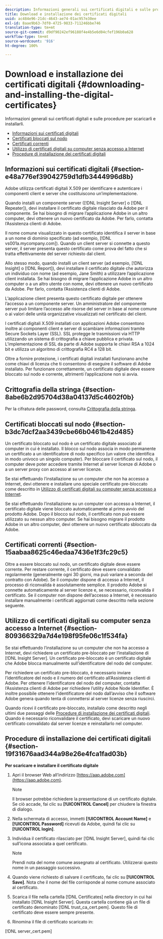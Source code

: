```yaml
---
description: Informazioni generali sui certificati digitali e sulle procedure per scaricarli e installarli.
title: Download e installazione dei certificati digitali
uuid: ac484e96-21dc-4643-ae74-01ac957e30ee
exl-id: 8aae9b63-7df0-4725-9833-711246bbe746
translation-type: tm+mt
source-git-commit: d9df90242ef96188f4e4b5e6d04cfef196b0a628
workflow-type: tm+mt
source-wordcount: '916'
ht-degree: 100%

---
```


# Download e installazione dei certificati digitali {#downloading-and-installing-the-digital-certificates}

Informazioni generali sui certificati digitali e sulle procedure per scaricarli e installarli.

* [Informazioni sui certificati digitali](../../../../../home/c-inst-svr/c-install-ins-svr/t-install-proc-inst-svr-dpu/c-dnld-dgtl-cert/c-dnld-dgtl-cert.md#section-e48a776ef39042759d1dfb3444996d8b)
* [Certificati bloccati sul nodo](../../../../../home/c-inst-svr/c-install-ins-svr/t-install-proc-inst-svr-dpu/c-dnld-dgtl-cert/c-dnld-dgtl-cert.md#section-b3dc7dcf2aa3439cbe66b0461b42d485)
* [Certificati correnti](../../../../../home/c-inst-svr/c-install-ins-svr/t-install-proc-inst-svr-dpu/c-dnld-dgtl-cert/c-dnld-dgtl-cert.md#section-15aabaa8625c46edaa7436e1f3fc29c5)
* [Utilizzo di certificati digitali su computer senza accesso a Internet](../../../../../home/c-inst-svr/c-install-ins-svr/t-install-proc-inst-svr-dpu/c-dnld-dgtl-cert/c-dnld-dgtl-cert.md#section-809366329a7d4e198f95fe06c1f534fa)
* [Procedure di installazione dei certificati digitali](../../../../../home/c-inst-svr/c-install-ins-svr/t-install-proc-inst-svr-dpu/c-dnld-dgtl-cert/c-dnld-dgtl-cert.md#section-19f31676aad344a98e26e4fca1fad03b)

## Informazioni sui certificati digitali {#section-e48a776ef39042759d1dfb3444996d8b}

 Adobe utilizza certificati digitali X.509 per identificare e autenticare i componenti client e server che costituiscono un’implementazione.

Quando installi un componente server ([!DNL Insight Server] o [!DNL Repeater]), devi installare il certificato digitale rilasciato da Adobe per il componente. Se hai bisogno di migrare l’applicazione Adobe in un altro computer, devi ottenere un nuovo certificato da Adobe. Per farlo, contatta l’Assistenza clienti di Adobe.

Il nome comune visualizzato in questo certificato identifica il server in base a un nome di dominio specificato (ad esempio, [!DNL vs001a.mycompany.com]). Quando un client server si connette a questo server, il server presenta questo certificato come prova del fatto che si tratta effettivamente del server richiesto dal client.

Allo stesso modo, quando installi un client server (ad esempio, [!DNL Insight] o [!DNL Report]), devi installare il certificato digitale che autorizza un individuo con nome (ad esempio, Jane Smith) a utilizzare l’applicazione client installata. Se hai bisogno di migrare l’applicazione Adobe in un altro computer o a un altro utente con nome, devi ottenere un nuovo certificato da Adobe. Per farlo, contatta l’Assistenza clienti di Adobe.

L’applicazione client presenta questo certificato digitale per ottenere l’accesso a un componente server. Un amministratore del componente server può limitare l’accesso alle risorse del server in base al nome comune o ai valori delle unità organizzative visualizzati nel certificato del client.

I certificati digitali X.509 installati con applicazioni Adobe consentono inoltre ai componenti client e server di scambiare informazioni tramite Secure Sockets Layer (SSL). SSL protegge le trasmissioni via HTTP utilizzando un sistema di crittografia a chiave pubblica e privata. L’implementazione di SSL da parte di Adobe supporta le chiavi RSA a 1024 bit e utilizza un algoritmo di crittografia RC4 a 128 bit.

Oltre a fornire protezione, i certificati digitali installati funzionano anche come chiavi di licenza che ti consentono di eseguire il software di Adobe installato. Per funzionare correttamente, un certificato digitale deve essere bloccato sul nodo e corrente, altrimenti l’applicazione non si avvia.

## Crittografia della stringa {#section-8abe6b2d95704d38a04137d5c4602f0b}

Per la cifratura delle password, consulta [Crittografia della stringa](../../../../../home/c-inst-svr/c-install-ins-svr/t-install-proc-inst-svr-dpu/c-dnld-dgtl-cert/string-encryption.md#concept-35da0b53650a4d7e82b240ad27f6d45a).

## Certificati bloccati sul nodo {#section-b3dc7dcf2aa3439cbe66b0461b42d485}

Un certificato bloccato sul nodo è un certificato digitale associato al computer in cui è installato. Il blocco sul nodo associa in modo permanente un certificato a un identificatore di nodo specifico (un valore che identifica in modo univoco un singolo computer). Per bloccare il certificato sul nodo, il computer deve poter accedere tramite Internet al server licenze di Adobe o a un server proxy con accesso al server licenze.

Se stai effettuando l’installazione su un computer che non ha accesso a Internet, devi ottenere e installare uno speciale certificato pre-bloccato come descritto in [Utilizzo di certificati digitali su computer senza accesso a Internet](../../../../../home/c-inst-svr/c-install-ins-svr/t-install-proc-inst-svr-dpu/c-dnld-dgtl-cert/c-dnld-dgtl-cert.md#section-809366329a7d4e198f95fe06c1f534fa).

Se stai effettuando l’installazione su un computer con accesso a Internet, il certificato digitale viene bloccato automaticamente al primo avvio del prodotto Adobe. Dopo il blocco sul nodo, il certificato non può essere utilizzato su nessun altro computer. Se hai bisogno migrare il prodotto Adobe in un altro computer, devi ottenere un nuovo certificato sbloccato da Adobe.

## Certificati correnti {#section-15aabaa8625c46edaa7436e1f3fc29c5}

Oltre a essere bloccato sul nodo, un certificato digitale deve essere corrente. Per restare corrente, il certificato deve essere convalidato regolarmente (generalmente ogni 30 giorni, ma può variare a seconda del contratto con Adobe). Se il computer dispone di accesso a Internet, il processo di riconvalida è assolutamente semplice. Il prodotto Adobe si connette automaticamente al server licenze e, se necessario, riconvalida il certificato. Se il computer non dispone dell’accesso a Internet, è necessario installare manualmente i certificati aggiornati come descritto nella sezione seguente.

## Utilizzo di certificati digitali su computer senza accesso a Internet {#section-809366329a7d4e198f95fe06c1f534fa}

Se stai effettuando l’installazione su un computer che non ha accesso a Internet, devi richiedere un certificato pre-bloccato per l’installazione di [!DNL Insight Server]. Un certificato pre-bloccato è un certificato digitale che Adobe blocca manualmente sull’identificatore del nodo del computer.

Per richiedere un certificato pre-bloccato, è necessario inviare l’identificatore del nodo e il numero del certificato all’Assistenza clienti di Adobe. Per ottenere l’identificatore del nodo del computer, contatta l’Assistenza clienti di Adobe per richiedere l’utility Adobe Node Identifier. È inoltre possibile ottenere l’identificatore del nodo dall’avviso che il software Adobe genera quando tenta di connettersi al server licenze senza riuscirci.

Quando ricevi il certificato pre-bloccato, installalo come descritto negli ultimi due passaggi delle [Procedure di installazione dei certificati digitali](../../../../../home/c-inst-svr/c-install-ins-svr/t-install-proc-inst-svr-dpu/c-dnld-dgtl-cert/c-dnld-dgtl-cert.md#section-19f31676aad344a98e26e4fca1fad03b). Quando è necessario riconvalidare il certificato, devi scaricare un nuovo certificato convalidato dal server licenze e reinstallarlo nel computer.

## Procedure di installazione dei certificati digitali {#section-19f31676aad344a98e26e4fca1fad03b}

**Per scaricare e installare il certificato digitale**

1. Apri il browser Web all’indirizzo [https://aap.adobe.com](https://aap.adobe.com).

   >[!NOTE]
   >
   >Il browser potrebbe richiedere la presentazione di un certificato digitale. Se ciò accade, fai clic su **[!UICONTROL Cancel]** per chiudere la finestra di dialogo.

1. Nella schermata di accesso, immetti **[!UICONTROL Account Name]** e **[!UICONTROL Password]** ricevuti da Adobe, quindi fai clic su **[!UICONTROL login]**.

1. Individua il certificato rilasciato per [!DNL Insight Server], quindi fai clic sull’icona associata a quel certificato.

   >[!NOTE]
   >
   >Prendi nota del nome comune assegnato al certificato. Utilizzerai questo nome in un passaggio successivo.

1. Quando viene richiesto di salvare il certificato, fai clic su **[!UICONTROL Save]**. Nota che il nome del file corrisponde al nome comune associato al certificato.
1. Scarica il file nella cartella [!DNL Certificates] nella directory in cui hai installato [!DNL Insight Server]. Questa cartella contiene già un file di certificato denominato [!DNL trust_ca_cert.pem]. Questo file di certificato deve essere sempre presente.

1. Rinomina il file di certificato scaricato in:

[!DNL server_cert.pem]
